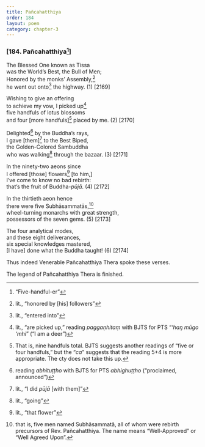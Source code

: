 ```yaml
---
title: Pañcahatthiya
order: 184
layout: poem
category: chapter-3
---
```


### \[184. Pañcahatthiya[^1]\]

The Blessed One known as Tissa  
was the World’s Best, the Bull of Men;  
Honored by the monks’ Assembly,[^2]  
he went out onto[^3] the highway. (1) \[2169\]

Wishing to give an offering  
to achieve my vow, I picked up[^4]  
five handfuls of lotus blossoms  
and four \[more handfuls\][^5] placed by me. (2) \[2170\]

Delighted[^6] by the Buddha’s rays,  
I gave \[them\][^7] to the Best Biped,  
the Golden-Colored Sambuddha  
who was walking[^8] through the bazaar. (3) \[2171\]

In the ninety-two aeons since  
I offered \[those\] flowers[^9] \[to him,\]  
I’ve come to know no bad rebirth:  
that’s the fruit of Buddha-*pūjā*. (4) \[2172\]

In the thirtieth aeon hence  
there were five Subhāsammatās,[^10]  
wheel-turning monarchs with great strength,  
possessors of the seven gems. (5) \[2173\]

The four analytical modes,  
and these eight deliverances,  
six special knowledges mastered,  
\[I have\] done what the Buddha taught! (6) \[2174\]

Thus indeed Venerable Pañcahatthiya Thera spoke these verses.

The legend of Pañcahatthiya Thera is finished.

[^1]: “Five-handful-er”

[^2]: lit., “honored by \[his\] followers”

[^3]: lit., “entered into”

[^4]: lit., “are picked up,” reading *paggaṇhitaṃ* with BJTS for PTS “*‘haŋ mūgo ‘mhi*” (“I am a deer”)

[^5]: That is, nine handfuls total. BJTS suggests another readings of “five or four handfuls,” but the “*ca*” suggests that the reading 5+4 is more appropriate. The cty does not take this up.

[^6]: reading *abhituṭṭho* with BJTS for PTS *abhighuṭṭho* (“proclaimed, announced”)

[^7]: lit., “I did *pūjā* \[with them\]”

[^8]: lit., “going”

[^9]: lit., “that flower”

[^10]: that is, five men named Subhāsammatā, all of whom were rebirth precursors of Rev. Pañcahatthiya. The name means “Well-Approved” or “Well Agreed Upon”.
